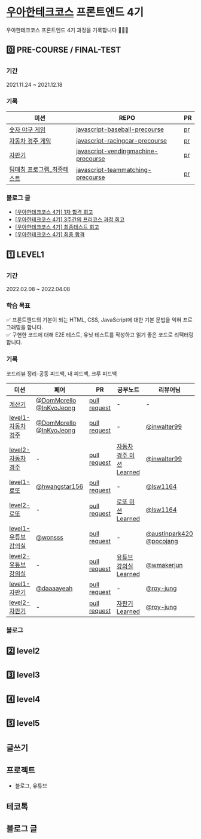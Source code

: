 # [우아한테크코스](https://woowacourse.github.io/) 프론트엔드 4기 
우아한테크코스 프론트엔드 4기 과정을 기록합니다 👩🏻‍💻

## 0️⃣ PRE-COURSE / FINAL-TEST
### 기간 
2021.11.24 ~ 2021.12.18
### 기록 
|미션|REPO|PR|
|-|-|-|
|[숫자 야구 게임](https://github.com/woowacourse/javascript-baseball-precourse)|[javascript-baseball-precourse](https://github.com/woowacourse/javascript-baseball-precourse)|[pr](https://github.com/woowacourse/javascript-baseball-precourse/pull/134)|
|[자동차 경주 게임](https://github.com/woowacourse/javascript-racingcar-precourse)|[javascript-racingcar-precourse](https://github.com/woowacourse/javascript-racingcar-precourse)|[pr](https://github.com/woowacourse/javascript-racingcar-precourse/pull/107)|
|[자판기](https://github.com/woowacourse/javascript-vendingmachine-precourse)|[javascript-vendingmachine-precourse](https://github.com/woowacourse/javascript-vendingmachine-precourse)|[pr](https://github.com/woowacourse/javascript-vendingmachine-precourse/pull/51)|
|[팀매칭 프로그램_최종테스트](https://github.com/rladpwl0512/javascript-teammatching-precourse)|[javascript-teammatching-precourse](https://github.com/woowacourse/javascript-teammatching-precourse)|[pr](https://github.com/woowacourse/javascript-teammatching-precourse/pull/51)|

### 블로그 글
- [[우아한테크코스 4기] 1차 합격 회고](https://velog.io/@rladpwl0512/%EC%9A%B0%EC%95%84%ED%95%9C%ED%85%8C%ED%81%AC%EC%BD%94%EC%8A%A4-4%EA%B8%B0-1%EC%B0%A8-%ED%95%A9%EA%B2%A9-%ED%9A%8C%EA%B3%A0)
- [[우아한테크코스 4기] 3주간의 프리코스 과정 회고](https://velog.io/@rladpwl0512/%EC%9A%B0%EC%95%84%ED%95%9C%ED%85%8C%ED%81%AC%EC%BD%94%EC%8A%A4-4%EA%B8%B0-3%EC%A3%BC%EA%B0%84%EC%9D%98-%ED%94%84%EB%A6%AC%EC%BD%94%EC%8A%A4-%EA%B3%BC%EC%A0%95-%ED%9A%8C%EA%B3%A0)
- [[우아한테크코스 4기] 최종테스트 회고](https://velog.io/@rladpwl0512/%EC%9A%B0%EC%95%84%ED%95%9C%ED%85%8C%ED%81%AC%EC%BD%94%EC%8A%A4-4%EA%B8%B0-%EC%B5%9C%EC%A2%85%ED%85%8C%EC%8A%A4%ED%8A%B8-%ED%9A%8C%EA%B3%A0)
- [[우아한테크코스 4기] 최종 합격](https://velog.io/@rladpwl0512/%EC%9A%B0%EC%95%84%ED%95%9C%ED%85%8C%ED%81%AC%EC%BD%94%EC%8A%A4-4%EA%B8%B0-%EC%B5%9C%EC%A2%85-%ED%95%A9%EA%B2%A9)

## 1️⃣ LEVEL1 
### 기간 
2022.02.08 ~ 2022.04.08

### 학습 목표 
✅ 프론트엔드의 기본이 되는 HTML, CSS, JavaScript에 대한 기본 문법을 익혀 프로그래밍을 합니다.<br>
✅ 구현한 코드에 대해 E2E 테스트, 유닛 테스트를 작성하고 읽기 좋은 코드로 리팩터링합니다.

### 기록 
코드리뷰 정리-공동 피드백, 내 피드백, 크루 피드백

|미션|페어|PR|공부노트|리뷰어님
|-|-|-|-|-|
|[계산기](https://github.com/woowacourse/javascript-calculator)|[@DomMorello](https://github.com/DomMorello) [@InKyoJeong](https://github.com/InKyoJeong)|[pull request](https://github.com/woowacourse/javascript-calculator/pull/37)|-|-|
|[level1-자동차 경주](https://github.com/woowacourse/javascript-racingcar)|[@DomMorello](https://github.com/DomMorello) [@InKyoJeong](https://github.com/InKyoJeong)|[pull request](https://github.com/woowacourse/javascript-racingcar/pull/66)|-|[@inwalter99](https://github.com/inwalter99)|
|[level2-자동차 경주](https://github.com/woowacourse/javascript-racingcar)|-|[pull request](https://github.com/woowacourse/javascript-racingcar/pull/147)|[자동차 경주 미션 Learned](https://encouraging-stinger-a25.notion.site/cc35acb844444e37bb93094a194106ac)|[@inwalter99](https://github.com/inwalter99)|
|[level1-로또](https://github.com/woowacourse/javascript-lotto)|[@hwangstar156](https://github.com/hwangstar156)|[pull request](https://github.com/woowacourse/javascript-lotto/pull/96)|-|[@lsw1164](https://github.com/lsw1164)|
|[level2-로또](https://github.com/woowacourse/javascript-lotto)|-|[pull request](https://github.com/woowacourse/javascript-lotto/pull/147)|[로또 미션 Learned](https://encouraging-stinger-a25.notion.site/f883dc9d7a854a19ac2de5b9c6133f8e)|[@lsw1164](https://github.com/lsw1164)|
|[level1-유튜브 강의실](https://github.com/woowacourse/javascript-youtube-classroom)|[@wonsss](https://github.com/wonsss)|[pull request](https://github.com/woowacourse/javascript-youtube-classroom/pull/103)|-|[@austinpark420](https://github.com/austinpark420) [@pocojang](https://github.com/pocojang)|
|[level2-유튜브 강의실](https://github.com/woowacourse/javascript-youtube-classroom)|-|[pull request](https://github.com/woowacourse/javascript-youtube-classroom/pull/150)|[유튜브 강의실 Learned](https://www.notion.so/f52b66a0a7ae4c0c8f378e465646abf6)|[@wmakerjun](https://github.com/wmakerjun)|
|[level1-자판기](https://github.com/woowacourse/javascript-vendingmachine)|[@daaaayeah](https://github.com/daaaayeah)|[pull request](https://github.com/woowacourse/javascript-vendingmachine/pull/36)|-|[@roy-jung](https://github.com/roy-jung)|
|[level2-자판기](https://github.com/woowacourse/javascript-vendingmachine)|-|[pull request]()|[자판기 Learned](https://www.notion.so/study-a35b2caf91764f5bbc0fc388cafe2751)|[@roy-jung](https://github.com/roy-jung)|

### 블로그 

## 2️⃣ level2 

## 3️⃣ level3

## 4️⃣ level4 

## 5️⃣ level5

## 글쓰기 

## 프로젝트 
- 블로그, 유튜브 

## 테코톡 

## 블로그 글 
